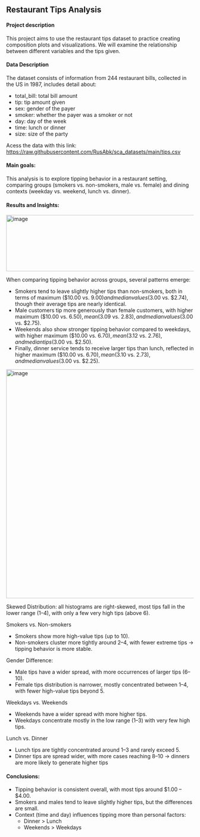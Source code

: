 ## Restaurant Tips Analysis
#### Project description
This project aims to use the restaurant tips dataset to practice creating composition plots and visualizations. We will examine the relationship between different variables and the tips given.
#### Data Description
The dataset consists of information from 244 restaurant bills, collected in the US in 1987, includes detail about:
- total_bill: total bill amount
- tip: tip amount given
- sex: gender of the payer
- smoker: whether the payer was a smoker or not
- day: day of the week
- time: lunch or dinner
- size: size of the party

Acess the data with this link:
https://raw.githubusercontent.com/RusAbk/sca_datasets/main/tips.csv

#### Main goals:
This analysis is to explore tipping behavior in a restaurant setting, comparing groups (smokers vs. non-smokers, male vs. female) and dining contexts (weekday vs. weekend, lunch vs. dinner).

#### Results and Insights:
<img width="718" height="151" alt="image" src="https://github.com/user-attachments/assets/486f6fcc-819f-4545-a2eb-31a4328477ce" />

When comparing tipping behavior across groups, several patterns emerge:
- Smokers tend to leave slightly higher tips than non-smokers, both in terms of maximum ($10.00 vs. $9.00) and median values ($3.00 vs. $2.74), though their average tips are nearly identical.
- Male customers tip more generously than female customers, with higher maximum ($10.00 vs. $6.50), mean ($3.09 vs. $2.83), and median values ($3.00 vs. $2.75).
- Weekends also show stronger tipping behavior compared to weekdays, with higher maximum ($10.00 vs. $6.70), mean ($3.12 vs. $2.76), and median tips ($3.00 vs. $2.50).
- Finally, dinner service tends to receive larger tips than lunch, reflected in higher maximum ($10.00 vs. $6.70), mean ($3.10 vs. $2.73), and median values ($3.00 vs. $2.25).

<img width="1095" height="614" alt="image" src="https://github.com/user-attachments/assets/14ba30f5-f009-4833-8c61-640e95f103af" />

Skewed Distribution: all histograms are right-skewed, most tips fall in the lower range (1–4), with only a few very high tips (above 6).

Smokers vs. Non-smokers
- Smokers show more high-value tips (up to 10).
- Non-smokers cluster more tightly around 2–4, with fewer extreme tips → tipping behavior is more stable.

Gender Difference:
- Male tips have a wider spread, with more occurrences of larger tips (6–10).
- Female tips distribution is narrower, mostly concentrated between 1–4, with fewer high-value tips beyond 5. 

Weekdays vs. Weekends
- Weekends have a wider spread with more higher tips.
- Weekdays concentrate mostly in the low range (1–3) with very few high tips.

Lunch vs. Dinner
- Lunch tips are tightly concentrated around 1–3 and rarely exceed 5.
- Dinner tips are spread wider, with more cases reaching 8–10 → dinners are more likely to generate higher tips

#### Conclusions:
+ Tipping behavior is consistent overall, with most tips around $1.00 – $4.00.
+ Smokers and males tend to leave slightly higher tips, but the differences are small.
+ Context (time and day) influences tipping more than personal factors:
  + Dinner > Lunch
  + Weekends > Weekdays
